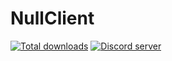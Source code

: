 # NullClient
[![Total downloads](https://img.shields.io/github/downloads/CrafterlKrunker/NullClient/total)](https://github.com/CrafterlKrunker/NullClient/releases)
[![Discord server](https://discord.com/api/guilds/866392516025778216/widget.png)](https://discord.gg/DVy6mC6Q2f)
